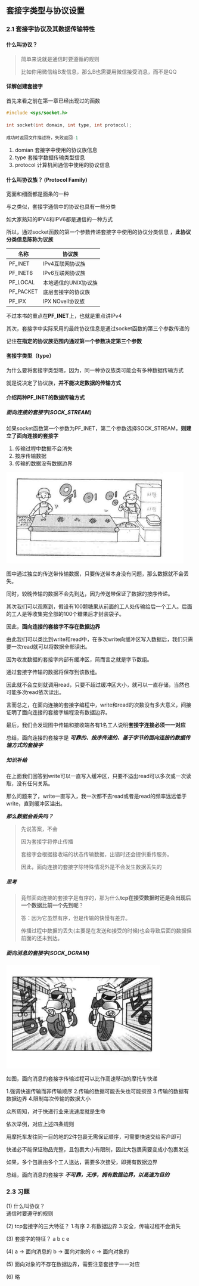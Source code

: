 ## 套接字类型与协议设置

### 2.1 套接字协议及其数据传输特性

#### 什么叫协议？  

> 简单来说就是通信时要遵循的规则  
>
> 比如你用微信给B发信息，那么B也需要用微信接受消息，而不是QQ  

#### 详解创建套接字  

首先来看之前在第一章已经出现过的函数  

```c
#include <sys/socket.h>

int socket(int domain, int type, int protocol);

成功时返回文件描述符，失败返回-1
```

1. domian    套接字中使用的协议族信息  
2. type      套接字数据传输类型信息  
3. protocol  计算机间通信中使用的协议信息  

#### 什么叫协议族？ (Protocol Family)  

宽面和细面都是面条的一种  

与之类似，套接字通信中的协议也具有一些分类  

如大家熟知的IPV4和IPV6都是通信的一种方式  

所以，通过socket函数的第一个参数传递套接字中使用的协议分类信息
，**此协议分类信息陈称为议族**  

| 名称  | 协议族  |
|---|---|
| PF_INET  | IPv4互联网协议族  |
| PF_INET6  | IPv6互联网协议族  |
| PF_LOCAL  | 本地通信的UNIX协议族  |
| PF_PACKET  | 底层套接字的协议族  |
| PF_IPX  | IPX NOvell协议族  |

不过本书的重点在**PF_INET**上，也就是重点讲IPv4  

其次，套接字中实际采用的最终协议信息是通过socket函数的第三个参数传递的

记住**在指定的协议族范围内通过第一个参数决定第三个参数**

#### 套接字类型（type）

为什么要将套接字类型嗯，因为，同一种协议族类可能会有多种数据传输方式  

就是说决定了协议族，**并不能决定数据的传输方式**  

#### 介绍两种PF_INET的数据传输方式  

##### 面向连接的套接字(SOCK_STREAM)

如果socket函数第一个参数为PF_INET，第二个参数选择SOCK_STREAM，**则建立了面向连接的套接字**  

1. 传输过程中数据不会消失
2. 按序传输数据
3. 传输的数据没有数据边界

![2.1](2.1.png )

图中通过独立的传送带传输数据，只要传送带本身没有问题，那么数据就不会丢失。  

同时，较晚传输的数据不会先到达，因为传送带保证了数据的按序传递。  

其次我们可以观察到，假设有100颗糖果从前面的工人处传输给后一个工人。后面的工人是等收集完全部的100个糖果后才封装袋子。

因此，**面向连接的套接字不存在数据边界**  

由此我们可以类比到write和read中，在多次write向缓冲区写入数据后，我们只需要一次read就可以将数据全部读出。

因为收发数据的套接字内部有缓冲区，简而言之就是字节数组。
  
通过套接字传输的数据将保存到该数组。

因此就不会立刻就调用read，只要不超过缓冲区大小，就可以一直存储，当然也可能多次read依次读出。  
  
言而总之，在面向连接的套接字编程中，write和read的次数没有多大意义，间接证明了面向连接的套接字编程没有数据边界。

最后，我们会发现图中传输和接收端各有1名工人说明**套接字连接必须一一对应**  

总结，面向连接的套接字是 ***可靠的、按序传递的、基于字节的面向连接的数据传输方式的套接字***

##### 知识补给

在上面我们回答到write可以一直写入缓冲区，只要不溢出read可以多次或一次读取，没有任何关系。

那么问题来了，write一直写入，我一次都不去read或者是read的频率远远低于write，直到缓冲区溢出。

***那么数据会丢失吗？***
> 先说答案，不会
>  
> 因为套接字将停止传播
>  
> 套接字会根据接收端的状态传输数据，出错时还会提供重传服务。
>  
> 因此，面向连接的套接字除特殊情况外是不会发生数据丢失的

##### 思考

> 竟然面向连接的套接字是有序的，那为什么**tcp在接受数据时还是会出现后一个数据比前一个先到呢**？
>  
> 答：因为它虽然有序，但是传输的快慢有差异。  
>  
> 传播过程中数据的丢失(主要是在发送和接受的时候)也会导致后面的数据但前面的还未到达。

##### 面向消息的套接字(SOCK_DGRAM)

![2.2](2.2.png)  

如图，面向消息的套接字传输过程可以比作高速移动的摩托车快递  

1.强调快速传输而非传输顺序
2.传输的数据可能丢失也可能损毁
3.传输的数据有数据边界
4.限制每次传输的数据大小

众所周知，对于快递行业来说速度就是生命  

依次举例，对应上述四条规则

用摩托车发往同一目的地的2件包裹无需保证顺序，可需要快速交给客户即可
  
快递必不能保证物品完整，且包裹大小有限制，因此大包裹需要变成小包裹发送

如果，多个包裹由多个工人送达，需要多次接受，即拥有数据边界  

总结，面向消息的套接字 ***不可靠，无序，拥有数据边界，以高速为目的***  

### 2.3 习题

(1) 什么叫协议？  
  通信时要遵守的规则  
  
(2) tcp套接字的三大特征？
  1.有序
  2.有数据边界
  3.安全，传输过程不会消失

(3) 套接字的特征？
  a  b  c  e  

(4) a -> 面向消息的
    b -> 面向对象的
    c -> 面向对象的  

(5) 面向对象的不存在数据边界，需要注意套接字一一对应  

(6) 略  
